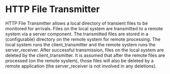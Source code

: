 # HTTP File Transmitter

HTTP File Transmitter allows a local directory of transient files to be monitored for arrivals. Files on the local system are transmitted to a remote system via a server component. The transmitted files are stored in a (configurable) directory on the remote system for remote processing. The local system runs the client_transmitter and the remote system runs the server_receiver. After successful transmission, files on the local system are deleted by the client_transmitter. It is assumed that after the remote files are processed (on the remote system), those files will also be deleted by a remote application (the server_receiver is not involved in any deletions). 
